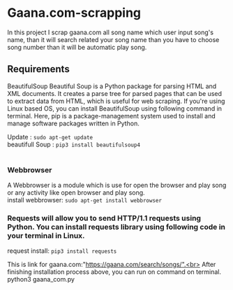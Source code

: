 # Gaana.com-scrapping

In this project I scrap gaana.com all song name which user input song's name,
than it will search related your song name than you have to choose song number than it will be automatic play song.


## Requirements
BeautifulSoup
Beautiful Soup is a Python package for parsing HTML and XML documents. It creates a parse tree for parsed pages that can be used to extract data from HTML,
which is useful for web scraping.
If you're using Linux based OS, you can install BeautifulSoup using following command in terminal.
Here, pip is a package-management system used to install and manage software packages written in Python.

Update : `sudo apt-get update`<br>
beautifull Soup : `pip3 install beautifulsoup4`<br><br>

### Webbrowser
A Webbrowser is a module which is use for open the browser and play song or any activity like open browser and play song.<br>
install webbrowser: `sudo apt-get install webbrowser`<br>

### Requests will allow you to send HTTP/1.1 requests using Python. You can install requests library using following code in your terminal in Linux.

request install: `pip3 install requests`<br>


This is link for gaana.com:"https://gaana.com/search/songs/".<br>
After finishing installation process above, you can run on command on terminal.<br>
python3 gaana_com.py

